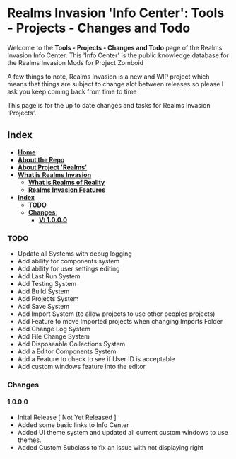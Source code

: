 # Realms Invasion 'Info Center': **Tools - Projects - Changes and Todo**

Welcome to the **Tools - Projects - Changes and Todo** page of the Realms Invasion Info Center. 
This 'Info Center' is the public knowledge database for the Realms Invasion Mods for Project Zomboid

A few things to note, 
Realms Invasion is a new and WIP project which means that things are subject to change alot between releases so please I ask you keep coming back from time to time

This page is for the up to date changes and tasks for Realms Invasion 'Projects'.

## **Index**
- [**Home**](https://github.com/FueledByOCHD/Realms-Invasion-Info-Center/blob/develop/README.md)
- [**About the Repo**](https://github.com/FueledByOCHD/Realms-Invasion-Info-Center/blob/develop/README.md#about-the-repo)
- [**About Project 'Realms'**](https://github.com/FueledByOCHD/Realms-Invasion-Info-Center/blob/develop/AboutProjectRealms.md)
- [**What is Realms Invasion**](https://github.com/FueledByOCHD/Realms-Invasion-Info-Center/blob/develop/README.md#what-is-realms-invasion)
    - [**What is Realms of Reality**](https://github.com/FueledByOCHD/Realms-Invasion-Info-Center/blob/develop/AboutRealmsOfReality.md)
    - [**Realms Invasion Features**](https://github.com/FueledByOCHD/Realms-Invasion-Info-Center/blob/develop/README.md#realms-invasion-features)
- [**Index**](https://github.com/FueledByOCHD/Realms-Invasion-Info-Center/blob/develop/Tools/Projects/RI_Projects_Todo.md#index)
    - [**TODO**](https://github.com/FueledByOCHD/Realms-Invasion-Info-Center/blob/develop/Tools/Projects/RI_Projects_Todo.md#todo)
    - [**Changes**](https://github.com/FueledByOCHD/Realms-Invasion-Info-Center/blob/develop/Tools/Projects/RI_Projects_Todo.md#changes);
        - [**V: 1.0.0.0**](https://github.com/FueledByOCHD/Realms-Invasion-Info-Center/blob/develop/Tools/Projects/RI_Projects_Todo.md#1.0.0.0)
    

### **TODO**

- Update all Systems with debug logging
- Add ability for components system
- Add ability for user settings editing
- Add Last Run System
- Add Testing System
- Add Build System
- Add Projects System
- Add Save System
- Add Import System (to allow projects to use other peoples projects)
- Add Feature to move Imported projects when changing Imports Folder
- Add Change Log System
- Add File Change System
- Add Disposeable Collections System
- Add a Editor Components System
- Add a Feature to check to see if User ID is acceptable
- Add custom windows feature into the editor

### **Changes**

#### **1.0.0.0**

- Inital Release [ Not Yet Released ]
- Added some basic links to Info Center
- Added UI theme system and updated all current custom windows to use themes.
- Added Custom Subclass to fix an issue with not displaying right